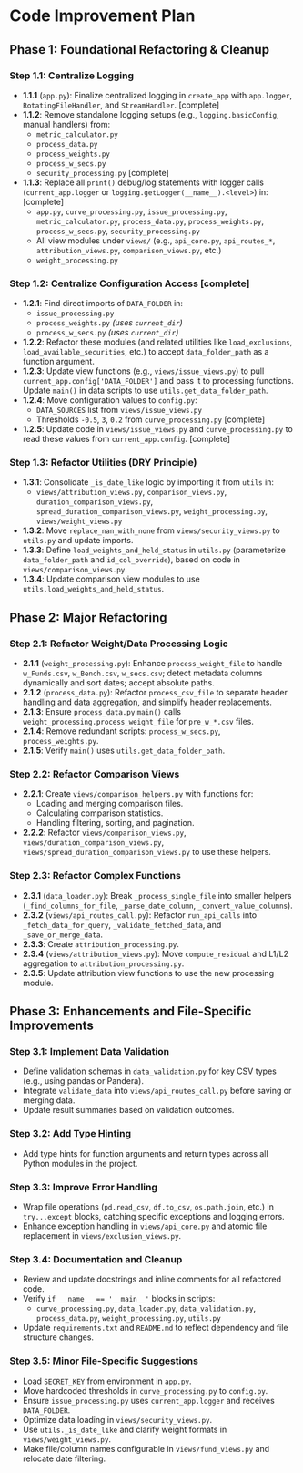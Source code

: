 # Code Improvement Plan

## Phase 1: Foundational Refactoring & Cleanup

### Step 1.1: Centralize Logging
- **1.1.1** (`app.py`): Finalize centralized logging in `create_app` with `app.logger`, `RotatingFileHandler`, and `StreamHandler`. [complete]
- **1.1.2**: Remove standalone logging setups (e.g., `logging.basicConfig`, manual handlers) from:
  - `metric_calculator.py`
  - `process_data.py`
  - `process_weights.py`
  - `process_w_secs.py`
  - `security_processing.py` [complete]
- **1.1.3**: Replace all `print()` debug/log statements with logger calls (`current_app.logger` or `logging.getLogger(__name__).<level>`) in: [complete]
  - `app.py`, `curve_processing.py`, `issue_processing.py`, `metric_calculator.py`, `process_data.py`, `process_weights.py`, `process_w_secs.py`, `security_processing.py`
  - All view modules under `views/` (e.g., `api_core.py`, `api_routes_*`, `attribution_views.py`, `comparison_views.py`, etc.)
  - `weight_processing.py`

### Step 1.2: Centralize Configuration Access [complete]
- **1.2.1**: Find direct imports of `DATA_FOLDER` in:
  - `issue_processing.py`
  - `process_weights.py` *(uses `current_dir`)*
  - `process_w_secs.py` *(uses `current_dir`)*
- **1.2.2**: Refactor these modules (and related utilities like `load_exclusions`, `load_available_securities`, etc.) to accept `data_folder_path` as a function argument.
- **1.2.3**: Update view functions (e.g., `views/issue_views.py`) to pull `current_app.config['DATA_FOLDER']` and pass it to processing functions. Update `main()` in data scripts to use `utils.get_data_folder_path`.
- **1.2.4**: Move configuration values to `config.py`:
  - `DATA_SOURCES` list from `views/issue_views.py`
  - Thresholds `-0.5`, `3`, `0.2` from `curve_processing.py` [complete]
- **1.2.5**: Update code in `views/issue_views.py` and `curve_processing.py` to read these values from `current_app.config`. [complete]

### Step 1.3: Refactor Utilities (DRY Principle)
- **1.3.1**: Consolidate `_is_date_like` logic by importing it from `utils` in:
  - `views/attribution_views.py`, `comparison_views.py`, `duration_comparison_views.py`, `spread_duration_comparison_views.py`, `weight_processing.py`, `views/weight_views.py`
- **1.3.2**: Move `replace_nan_with_none` from `views/security_views.py` to `utils.py` and update imports.
- **1.3.3**: Define `load_weights_and_held_status` in `utils.py` (parameterize `data_folder_path` and `id_col_override`), based on code in `views/comparison_views.py`.
- **1.3.4**: Update comparison view modules to use `utils.load_weights_and_held_status`.

## Phase 2: Major Refactoring

### Step 2.1: Refactor Weight/Data Processing Logic
- **2.1.1** (`weight_processing.py`): Enhance `process_weight_file` to handle `w_Funds.csv`, `w_Bench.csv`, `w_secs.csv`; detect metadata columns dynamically and sort dates; accept absolute paths.
- **2.1.2** (`process_data.py`): Refactor `process_csv_file` to separate header handling and data aggregation, and simplify header replacements.
- **2.1.3**: Ensure `process_data.py` `main()` calls `weight_processing.process_weight_file` for `pre_w_*.csv` files.
- **2.1.4**: Remove redundant scripts: `process_w_secs.py`, `process_weights.py`.
- **2.1.5**: Verify `main()` uses `utils.get_data_folder_path`.

### Step 2.2: Refactor Comparison Views
- **2.2.1**: Create `views/comparison_helpers.py` with functions for:
  - Loading and merging comparison files.
  - Calculating comparison statistics.
  - Handling filtering, sorting, and pagination.
- **2.2.2**: Refactor `views/comparison_views.py`, `views/duration_comparison_views.py`, `views/spread_duration_comparison_views.py` to use these helpers.

### Step 2.3: Refactor Complex Functions
- **2.3.1** (`data_loader.py`): Break `_process_single_file` into smaller helpers (`_find_columns_for_file`, `_parse_date_column`, `_convert_value_columns`).
- **2.3.2** (`views/api_routes_call.py`): Refactor `run_api_calls` into `_fetch_data_for_query`, `_validate_fetched_data`, and `_save_or_merge_data`.
- **2.3.3**: Create `attribution_processing.py`.
- **2.3.4** (`views/attribution_views.py`): Move `compute_residual` and L1/L2 aggregation to `attribution_processing.py`.
- **2.3.5**: Update attribution view functions to use the new processing module.

## Phase 3: Enhancements and File-Specific Improvements

### Step 3.1: Implement Data Validation
- Define validation schemas in `data_validation.py` for key CSV types (e.g., using pandas or Pandera).
- Integrate `validate_data` into `views/api_routes_call.py` before saving or merging data.
- Update result summaries based on validation outcomes.

### Step 3.2: Add Type Hinting
- Add type hints for function arguments and return types across all Python modules in the project.

### Step 3.3: Improve Error Handling
- Wrap file operations (`pd.read_csv`, `df.to_csv`, `os.path.join`, etc.) in `try...except` blocks, catching specific exceptions and logging errors.
- Enhance exception handling in `views/api_core.py` and atomic file replacement in `views/exclusion_views.py`.

### Step 3.4: Documentation and Cleanup
- Review and update docstrings and inline comments for all refactored code.
- Verify `if __name__ == '__main__'` blocks in scripts:
  - `curve_processing.py`, `data_loader.py`, `data_validation.py`, `process_data.py`, `weight_processing.py`, `utils.py`
- Update `requirements.txt` and `README.md` to reflect dependency and file structure changes.

### Step 3.5: Minor File-Specific Suggestions
- Load `SECRET_KEY` from environment in `app.py`.
- Move hardcoded thresholds in `curve_processing.py` to `config.py`.
- Ensure `issue_processing.py` uses `current_app.logger` and receives `DATA_FOLDER`.
- Optimize data loading in `views/security_views.py`.
- Use `utils._is_date_like` and clarify weight formats in `views/weight_views.py`.
- Make file/column names configurable in `views/fund_views.py` and relocate date filtering.